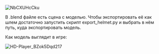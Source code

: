 ![NbCXUHcCku](https://github.com/user-attachments/assets/7fca4187-21ea-4250-a0de-7056f9449e97)

В .blend файле есть сцена с моделью. Чтобы экспортировать её как шлем достаточно запустить скрипт export_helmet.py и выбрать в нём путь, куда экспортировать модель.


Как модель выглядит в игре:

![HD-Player_BZok5Dqd217](https://github.com/user-attachments/assets/c0cb654d-d557-41b5-a56d-7179f75fc98f)
